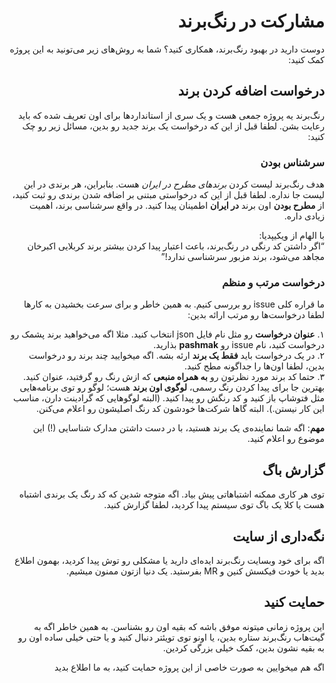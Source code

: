<h1 dir="rtl">مشارکت در رنگ‌برند</h1>
<p dir="rtl">دوست دارید در بهبود رنگ‌برند، همکاری کنید؟ شما به روش‌های زیر می‌تونید به این پروژه کمک کنید:</p>

<h2 dir="rtl">درخواست اضافه کردن برند</h2>
<p dir="rtl"> رنگ‌برند یه پروژه جمعی هست و یک سری از استاندارد‌ها برای اون تعریف شده که باید رعایت بشن. لطفا قبل از این که درخواست یک برند جدید رو بدین، مسائل زیر رو چک کنید:<p>

<h3 dir="rtl">سرشناس بودن</h3>
<p dir="rtl">هدف رنگ‌برند لیست کردن <em>برندهای مطرح در ایران</em> هست. بنابراین، هر برندی در این لیست جا نداره. لطفا قبل از این که درخواستی مبتنی بر اضافه شدن برندی رو ثبت کنید، از <b>مطرح بودن</b> اون برند <b>در ایران</b> اطمینان پیدا کنید. در واقع سرشناسی برند، اهمیت زیادی داره.</p>
<p dir="rtl"> با الهام از ویکیپدیا: <br> <q>اگر داشتن کد رنگی در رنگ‌برند، باعث اعتبار پیدا کردن بیشتر برند کربلایی اکبرخان مجاهد می‌شود، برند مزبور سرشناسی ندارد!</q></p>

<h3 dir="rtl">درخواست مرتب و منظم</h3>
<p dir="rtl">ما قراره کلی issue رو بررسی کنیم. به همین خاطر و برای سرعت بخشیدن به کار‌ها لطفا درخواست‌ها رو مرتب ارائه بدین:</p>
<p  dir="rtl">۱. <b>عنوان درخواست</b> رو مثل نام فایل json انتخاب کنید. مثلا اگه می‌خواهید برند پشمک رو درخواست کنید، نام issue رو <b>pashmak</b> بذارید. <br>
۲. در یک درخواست باید <b>فقط یک برند</b> ارئه بشه. اگه میخوایید چند برند رو درخواست بدین، لطفا اون‌ها را جداگونه مطح کنید. <br>
۳. حتما کد برند مورد نظرتون رو <b>به همراه منبعی</b> که ازش رنگ رو گرفتید، عنوان کنید. بهترین جا برای پیدا کردن رنگ رسمی، <b>لوگوی اون برند</b> هست؛ لوگو رو توی برنامه‌هایی مثل فتوشاپ باز کنید و کد رنگش رو پیدا کنید. (البته لوگوهایی که گرادینت دارن، مناسب این کار نیستن.). البته گاها شرکت‌ها خودشون کد رنگ اصلیشون رو اعلام می‌کنن. </p>
<p  dir="rtl"><b>مهم</b>: اگه شما نماینده‌ی یک برند هستید، با در دست داشتن مدارک شناسایی (!) این موضوع رو اعلام کنید.</p>

<h2 dir="rtl">گزارش باگ</h2>
<p dir="rtl">توی هر کاری ممکنه اشتباهاتی پیش بیاد. اگه متوجه شدین که کد رنگ یک برندی اشتباه هست یا کلا یک باگ توی سیستم پیدا کردید، لطفا گزارش کنید.</p>

<h2 dir="rtl">نگه‌داری از سایت</h2>
<p dir="rtl">اگه برای خود وبسایت رنگ‌برند ایده‌ای دارید یا مشکلی رو توش پیدا کردید، بهمون اطلاع بدید یا خودت فیکسش کنین و MR بفرستید. یک دنیا ازتون ممنون میشیم.</p>

<h2 dir="rtl">حمایت کنید</h2>
<p dir="rtl">این پروژه زمانی میتونه موفق باشه که بقیه اون رو بشناسن. به همین خاطر اگه به گیت‌هاب رنگ‌برند ستاره بدین، یا اونو توی تویئتر دنبال کنید و یا حتی خیلی ساده اون رو به بقیه نشون بدین، کمک خیلی بزرگی کردین.</p>

<p dir="rtl">اگه هم میخوایین به صورت خاصی از این پروژه حمایت کنید، به ما اطلاع بدید</p>

